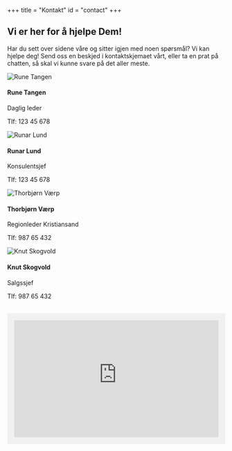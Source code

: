+++
title = "Kontakt"
id = "contact"
+++

## Vi er her for å hjelpe Dem!

Har du sett over sidene våre og sitter igjen med noen spørsmål? Vi kan hjelpe deg! Send oss en beskjed i kontaktskjemaet vårt, eller ta en prat på chatten, så skal vi kunne svare på det aller meste.
</br>
<div class="row">
<div class="col-sm-6 col-md-4 col-lg-3">
    <div class="card personkort">
        <img class="card-img-top img-profil" src="../img/people/rune.jpg" alt="Rune Tangen">
        <div class="card-body">
            <h4 class="card-title">Rune Tangen</h4>
            <p class="card-subtitle mb-2">Daglig leder</p>
            <p class="card-text">Tlf: 123 45 678</p>
        </div>
    </div>
</div>

<div class="col-sm-6 col-md-4 col-lg-3">
    <div class="card personkort">
        <img class="card-img-top img-profil" src="../img/people/runar.jpg" alt="Runar Lund">
        <div class="card-body">
            <h4 class="card-title">Runar Lund</h4>
            <p class="card-subtitle mb-2">Konsulentsjef</p>
            <p class="card-text">Tlf: 123 45 678</p>
        </div>
    </div>
</div>

<div class="col-sm-6 col-md-4 col-lg-3">
    <div class="card personkort">
        <img class="card-img-top img-profil" src="../img/people/thorbjorn.jpg" alt="Thorbjørn Værp">
        <div class="card-body">
            <h4 class="card-title">Thorbjørn Værp</h4>
            <p class="card-subtitle mb-2">Regionleder Kristiansand</p>
            <p class="card-text">Tlf: 987 65 432</p>
        </div>
    </div>
</div>

<div class="col-sm-6 col-md-4 col-lg-3">
    <div class="card personkort">
        <img class="card-img-top img-profil" src="../img/people/knut.jpg" alt="Knut Skogvold">
        <div class="card-body">
            <h4 class="card-title">Knut Skogvold</h4>
            <p class="card-subtitle mb-2">Salgssjef</p>
            <p class="card-text">Tlf: 987 65 432</p>
        </div>
    </div>
</div>

</div>
</br>
<div class="row" style="padding:1rem;background:#f1f1f1;margin-bottom:1rem">
<iframe id='powf_C1A7E4AD58D0E711A94B000D3A246B2E' src='https://pocloudwesteurope.crm.powerobjects.net/powerwebform/powerwebform.aspx?t=nOfWFL70TUquX9DRvqN83m4AbwB2AGEAbgBlAHQAYQBzADIA&formId=powf_C1A7E4AD58D0E711A94B000D3A246B2E&tver=2013' frameborder='0' width='100%' height='270'></iframe></div>